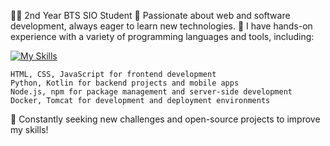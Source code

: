 👩‍💻 2nd Year BTS SIO Student
🔧 Passionate about web and software development, always eager to learn new technologies.
🌱 I have hands-on experience with a variety of programming languages and tools, including:

[![My Skills](https://skillicons.dev/icons?i=js,ts,html,css,py,kotlin,npm,nodejs)](https://skillicons.dev)

    HTML, CSS, JavaScript for frontend development
    Python, Kotlin for backend projects and mobile apps
    Node.js, npm for package management and server-side development
    Docker, Tomcat for development and deployment environments

🚀 Constantly seeking new challenges and open-source projects to improve my skills!
